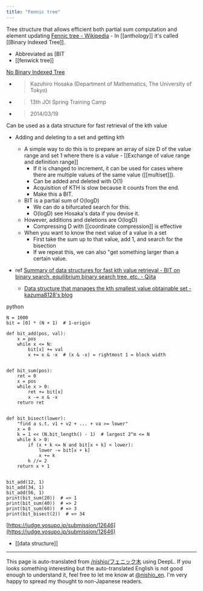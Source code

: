 ```yaml
---
title: "Fennic tree"
---
```


Tree structure that allows efficient both partial sum computation and element updating
[Fennic tree - Wikipedia](https://ja.wikipedia.org/wiki/%E3%83%95%E3%82%A7%E3%83%8B%E3%83%83%E3%82%AF%E6%9C%A8)
    - In [[anthology]] it's called [[Binary lndexed Tree]].
- Abbreviated as [BIT
- [[fenwick tree]]

[No Binary Indexed Tree](http://hos.ac/slides/20140319_bit.pdf)
- > Kazuhiro Hosaka (Department of Mathematics, The University of Tokyo)
- >  13th JOI Spring Training Camp
- >  2014/03/19

Can be used as a data structure for fast retrieval of the kth value
- Adding and deleting to a set and getting kth
    - A simple way to do this is to prepare an array of size D of the value range and set 1 where there is a value
            - [[Exchange of value range and definition range]]
        - If it is changed to increment, it can be used for cases where there are multiple values of the same value ([[multiset]]).
        - Can be added and deleted with O(1)
        - Acquisition of KTH is slow because it counts from the end.
        - Make this a BIT.
    - BIT is a partial sum of O(logD)
        - We can do a bifurcated search for this.
        - O(logD) see Hosaka's data if you devise it.
    - However, additions and deletions are O(logD)
        - Compressing D with [[coordinate compression]] is effective
    - When you want to know the next value of a value in a set
        - First take the sum up to that value, add 1, and search for the bisection
        - If we repeat this, we can also "get something larger than a certain value.

- ref [Summary of data structures for fast kth value retrieval - BIT on binary search, equilibrium binary search tree, etc. - Qiita](https://qiita.com/drken/items/1b7e6e459c24a83bb7fd)
    - [Data structure that manages the kth smallest value obtainable set - kazuma8128's blog](https://kazuma8128.hatenablog.com/entry/2018/06/20/210631)

python

```
N = 1000
bit = [0] * (N + 1)  # 1-origin
 
def bit_add(pos, val):
    x = pos
    while x <= N:
        bit[x] += val
        x += x & -x  # (x & -x) = rightmost 1 = block width


def bit_sum(pos):
    ret = 0
    x = pos
    while x > 0:
        ret += bit[x]
        x -= x & -x
    return ret


def bit_bisect(lower):
    "find a s.t. v1 + v2 + ... + va >= lower"
    x = 0
    k = 1 << (N.bit_length() - 1)  # largest 2^m <= N
    while k > 0:
        if (x + k <= N and bit[x + k] < lower):
            lower -= bit[x + k]
            x += k
        k //= 2
    return x + 1


bit_add(12, 1)
bit_add(34, 1)
bit_add(56, 1)
print(bit_sum(20))  # => 1
print(bit_sum(40))  # => 2
print(bit_sum(60))  # => 3
print(bit_bisect(2))  # => 34
```


[https://judge.yosupo.jp/submission/12646](https://judge.yosupo.jp/submission/12646)

- [[data structure]]

---
This page is auto-translated from [/nishio/フェニック木](https://scrapbox.io/nishio/フェニック木) using DeepL. If you looks something interesting but the auto-translated English is not good enough to understand it, feel free to let me know at [@nishio_en](https://twitter.com/nishio_en). I'm very happy to spread my thought to non-Japanese readers.